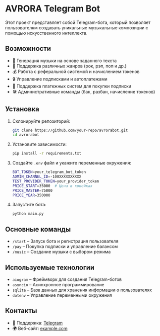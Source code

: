 # AVRORA Telegram Bot

Этот проект представляет собой Telegram-бота, который позволяет пользователям создавать уникальные музыкальные композиции с помощью искусственного интеллекта.

## Возможности
- 🎵 Генерация музыки на основе заданного текста
- 🎤 Поддержка различных жанров (рок, рэп, поп и др.)
- 💰 Работа с реферальной системой и начислением токенов
- 🔒 Управление подписками и автоплатежами
- 📩 Поддержка платежных систем для покупки подписки
- 🛠 Административные команды (бан, разбан, начисление токенов)

## Установка
1. Склонируйте репозиторий:
   ```sh
   git clone https://github.com/your-repo/avrorabot.git
   cd avrorabot
   ```
2. Установите зависимости:
   ```sh
   pip install -r requirements.txt
   ```
3. Создайте `.env` файл и укажите переменные окружения:
   ```sh
   BOT_TOKEN=your_telegram_bot_token
   ADMIN_CHANNEL_ID=-100XXXXXXXXXX
   TEST_PROVIDER_TOKEN=your_provider_token
   PRICE_START=35000  # Цена в копейках
   PRICE_MASTER=75000
   PRICE_YEAR=350000
   ```
4. Запустите бота:
   ```sh
   python main.py
   ```

## Основные команды
- `/start` – Запуск бота и регистрация пользователя
- `/pay` – Покупка подписки и управление балансом
- `/music` – Создание музыки с выбором режима

## Используемые технологии
- `aiogram` – Фреймворк для создания Telegram-ботов
- `asyncio` – Асинхронное программирование
- `sqlite` – База данных для хранения информации о пользователях
- `dotenv` – Управление переменными окружения

## Контакты
- 📧 Поддержка: [Telegram](https://t.me/your_support)
- 🌍 Веб-сайт: [example.com](https://example.com)

